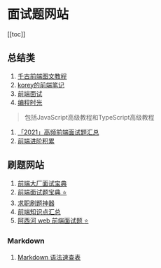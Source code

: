# 面试题网站
[[toc]]


## 总结类
1. [千古前端图文教程](https://web.qianguyihao.com/)
2. [korey的前端笔记](https://korey.cc/)
3. [前端面试](https://lgwebdream.github.io/FE-Interview/)
4. [编程时光](https://www.coding-time.cn/js/preamble.html)
> 包括JavaScript高级教程和TypeScript高级教程
1. [「2021」高频前端面试题汇总](https://juejin.cn/post/6905294475539513352)
2. [前端进阶积累](https://obkoro1.com/web_accumulate/)

## 刷题网站
1. [前端大厂面试宝典](https://www.mianshibook.com/)
2. [前端面试题宝典 :star:](https://fe.ecool.fun/)
3. [求职刷题神器](https://www.funit.cn/)
4. [前端知识点汇总](https://www.lingtiku.com/)
5. [阿西河 web 前端面试题 :star:](https://www.axihe.com/edu/ask.html)




### Markdown
1. [Markdown 语法速查表](https://markdown.com.cn/cheat-sheet.html#%E6%80%BB%E8%A7%88)